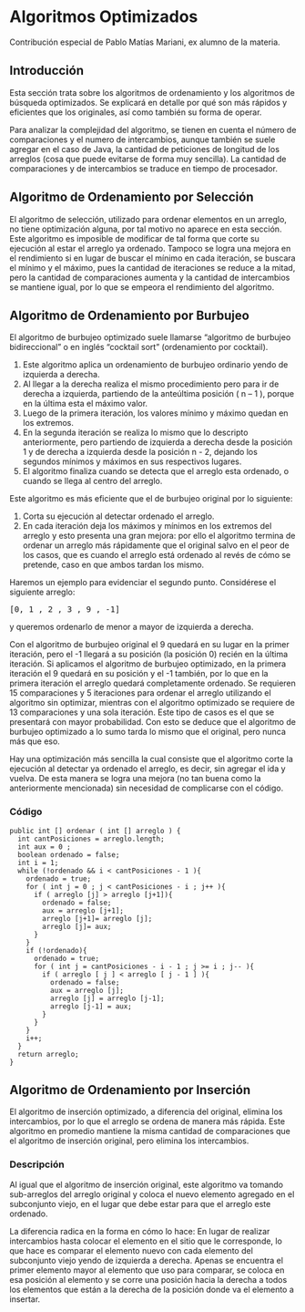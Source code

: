 # Algoritmos Optimizados

Contribución especial de Pablo Matías Mariani, ex alumno de la materia.

## Introducción
Esta sección trata sobre los algoritmos de ordenamiento y los algoritmos de búsqueda optimizados. Se explicará en detalle por qué son más rápidos y eficientes que los originales, así como también su forma de operar.


Para analizar la complejidad del algoritmo, se tienen en cuenta el número de comparaciones y el numero de intercambios, aunque también se suele agregar en el caso de Java, la cantidad de peticiones de longitud de los arreglos (cosa que puede evitarse de forma muy sencilla). La cantidad de comparaciones y de intercambios se traduce en tiempo de procesador.

## Algoritmo de Ordenamiento por Selección
El algoritmo de selección, utilizado para ordenar elementos en un arreglo, no tiene optimización alguna, por tal motivo no aparece en esta sección. Este algoritmo es imposible de modificar de tal forma que corte su ejecución al estar el arreglo ya ordenado. Tampoco se logra
una mejora en el rendimiento si en lugar de buscar el mínimo en cada iteración, se buscara el mínimo y el máximo, pues la cantidad de iteraciones se reduce a la mitad, pero la cantidad de comparaciones aumenta y la cantidad de intercambios se mantiene igual, por lo que se empeora el rendimiento del algoritmo.

## Algoritmo de Ordenamiento por Burbujeo
El algoritmo de burbujeo optimizado suele llamarse “algoritmo de burbujeo bidireccional” o en inglés “cocktail sort” (ordenamiento por cocktail).

1. Este algoritmo aplica un ordenamiento de burbujeo ordinario yendo de izquierda a derecha.
2. Al llegar a la derecha realiza el mismo procedimiento pero para ir de derecha a izquierda, partiendo de la anteúltima posición ( n – 1 ), porque en la última esta el máximo valor.
3. Luego de la primera iteración, los valores mínimo y máximo quedan en los extremos. 
4. En la segunda iteración se realiza lo mismo que lo descripto anteriormente, pero partiendo de izquierda a derecha desde la posición 1 y de derecha a izquierda desde la posición n - 2, dejando los segundos mínimos y máximos en sus respectivos lugares.
5. El algoritmo finaliza cuando se detecta que el arreglo esta ordenado, o cuando se llega al centro del arreglo.

Este algoritmo es más eficiente que el de burbujeo original por lo siguiente:

1. Corta su ejecución al detectar ordenado el arreglo.
2. En cada iteración deja los máximos y mínimos en los extremos del arreglo y esto presenta una gran mejora: por ello el algoritmo termina de ordenar un arreglo más rápidamente que el original salvo en el peor de los casos, que es cuando el arreglo está ordenado al revés de cómo se pretende, caso en que ambos tardan los mismo.

Haremos un ejemplo para evidenciar el segundo punto. Considérese el siguiente arreglo: <pre>[0, 1 , 2 , 3 , 9 , -1]</pre> y queremos ordenarlo de menor a mayor de izquierda a derecha.

Con el algoritmo de burbujeo original el 9 quedará en su lugar en la primer iteración, pero el -1 llegará a su posición (la posición 0) recién en la última iteración. Si aplicamos el algoritmo de burbujeo
optimizado, en la primera iteración el 9 quedará en su posición y el -1 también, por lo que en la primera iteración el arreglo quedará completamente ordenado.
Se requieren 15 comparaciones y 5 iteraciones para ordenar el arreglo utilizando el algoritmo sin optimizar, mientras con el algoritmo optimizado se requiere de 13 comparaciones y una sola iteración.
Este tipo de casos es el que se presentará con mayor probabilidad. Con esto se deduce que el algoritmo de burbujeo optimizado a lo sumo tarda lo mismo que el original, pero nunca más que eso.


Hay una optimización más sencilla la cual consiste que el algoritmo corte la ejecución al detectar ya ordenado el arreglo, es decir, sin agregar el ida y vuelva. De esta manera se logra una mejora (no tan buena como la anteriormente mencionada) sin necesidad de complicarse con el código.

### Código

	public int [] ordenar ( int [] arreglo ) {
	  int cantPosiciones = arreglo.length;
	  int aux = 0 ;
	  boolean ordenado = false;
	  int i = 1;
	  while (!ordenado && i < cantPosiciones - 1 ){
	    ordenado = true;
	    for ( int j = 0 ; j < cantPosiciones - i ; j++ ){
	      if ( arreglo [j] > arreglo [j+1]){
	        ordenado = false;
	        aux = arreglo [j+1];
	        arreglo [j+1]= arreglo [j];
	        arreglo [j]= aux;
	      }
	    }		
	    if (!ordenado){
	      ordenado = true;
	      for ( int j = cantPosiciones - i - 1 ; j >= i ; j-- ){
	        if ( arreglo [ j ] < arreglo [ j - 1 ] ){
	          ordenado = false;
	          aux = arreglo [j];
	          arreglo [j] = arreglo [j-1];
	          arreglo [j-1] = aux;
	        }
	      }
	    }
	    i++;
	  }
	  return arreglo;
	}

## Algoritmo de Ordenamiento por Inserción

El algoritmo de inserción optimizado, a diferencia del original, elimina los intercambios, por lo que el arreglo se ordena de manera más rápida. Este algoritmo en promedio mantiene la misma cantidad de comparaciones que el algoritmo de inserción original, pero elimina los
intercambios.

### Descripción
Al igual que el algoritmo de inserción original, este algoritmo va tomando sub-arreglos del arreglo original y coloca el nuevo elemento agregado en el subconjunto viejo, en el lugar que debe estar para que el arreglo este ordenado.

La diferencia radica en la forma en cómo lo hace:
En lugar de realizar intercambios hasta colocar el elemento en el sitio que le corresponde, lo que hace es comparar el elemento nuevo con cada elemento del subconjunto viejo yendo de izquierda a derecha.
Apenas se encuentra el primer elemento mayor al elemento que uso para comparar, se coloca en esa posición al elemento y se corre una posición hacia la derecha a todos los elementos que están a la derecha de la posición donde va el elemento a insertar.

